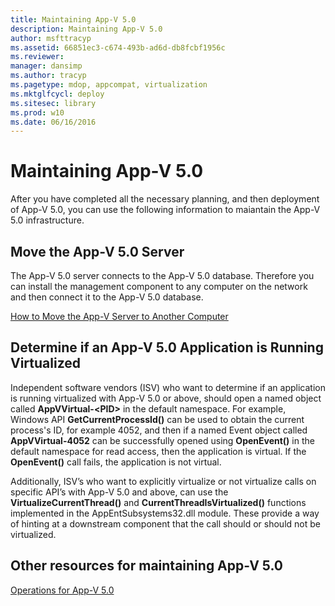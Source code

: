 ```yaml
---
title: Maintaining App-V 5.0
description: Maintaining App-V 5.0
author: msfttracyp
ms.assetid: 66851ec3-c674-493b-ad6d-db8fcbf1956c
ms.reviewer: 
manager: dansimp
ms.author: tracyp
ms.pagetype: mdop, appcompat, virtualization
ms.mktglfcycl: deploy
ms.sitesec: library
ms.prod: w10
ms.date: 06/16/2016
---
```



# Maintaining App-V 5.0


After you have completed all the necessary planning, and then deployment of App-V 5.0, you can use the following information to maiantain the App-V 5.0 infrastructure.

## <a href="" id="move-the-app-v-5-0-server-"></a>Move the App-V 5.0 Server


The App-V 5.0 server connects to the App-V 5.0 database. Therefore you can install the management component to any computer on the network and then connect it to the App-V 5.0 database.

[How to Move the App-V Server to Another Computer](how-to-move-the-app-v-server-to-another-computer.md)

## <a href="" id="determine-if-an-app-v-5-0-application-is-running-virtualized-"></a>Determine if an App-V 5.0 Application is Running Virtualized


Independent software vendors (ISV) who want to determine if an application is running virtualized with App-V 5.0 or above, should open a named object called **AppVVirtual-&lt;PID&gt;** in the default namespace. For example, Windows API **GetCurrentProcessId()** can be used to obtain the current process's ID, for example 4052, and then if a named Event object called **AppVVirtual-4052** can be successfully opened using **OpenEvent()** in the default namespace for read access, then the application is virtual. If the **OpenEvent()** call fails, the application is not virtual.

Additionally, ISV’s who want to explicitly virtualize or not virtualize calls on specific API’s with App-V 5.0 and above, can use the **VirtualizeCurrentThread()** and **CurrentThreadIsVirtualized()** functions implemented in the AppEntSubsystems32.dll module. These provide a way of hinting at a downstream component that the call should or should not be virtualized.






## Other resources for maintaining App-V 5.0


[Operations for App-V 5.0](operations-for-app-v-50.md)

 

 





